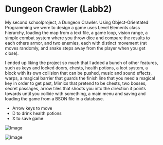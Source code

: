 # Dungeon Crawler (Labb2)

My second schoolproject, a Dungeon Crawler. Using Object-Orientated Programming we were to design a game uses Level Elements class hierarchy, loading the map from a text file, a game loop, vision range, a simple combat system where you throw dice and compare the results to each others armor, and two enemies, each with distinct movement (rat moves randomly, and snake steps away from the player when you get close).

I ended up liking the project so much that I added a bunch of other features, such as keys and locked doors, chests, health potions, a loot system, a block with its own collision that can be pushed, music and sound effects, warps, a magical barrier that guards the finish line that you need a magical key in order to get past, Mimics that pretend to be chests, two bosses, secret passages, arrow tiles that shoots you into the direction it points towards until you collide with something, a main menu and saving and loading the game from a BSON file in a database.

- Arrow keys to move
- D to drink health potions
- X to save game

![Image](https://github.com/user-attachments/assets/7137581e-d832-4cf8-80c7-aad0da68fe36)

![Image](https://github.com/user-attachments/assets/a68e440f-a118-4185-a95c-5ef14a074972)
